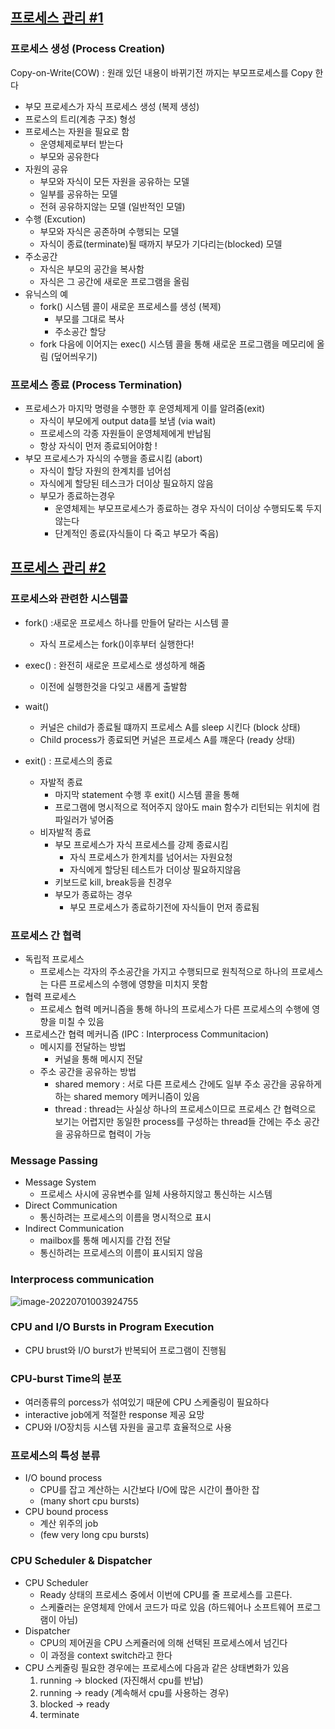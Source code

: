 ## [프로세스 관리 #1](https://core.ewha.ac.kr/publicview/C0101020140321144554159683?vmode=f)

### 프로세스 생성 (Process Creation)

Copy-on-Write(COW)  : 원래 있던 내용이 바뀌기전 까지는 부모프로세스를 Copy 한다

- 부모 프로세스가 자식 프로세스 생성 (복제 생성)
- 프로스의 트리(계층 구조) 형성
- 프로세스는 자원을 필요로 함
  * 운영체제로부터 받는다
  * 부모와 공유한다
- 자원의 공유
  * 부모와 자식이 모든 자원을 공유하는 모델
  * 일부를 공유하는 모델
  * 전혀 공유하지않는 모델 (일반적인 모델)
- 수행 (Excution)
  * 부모와 자식은 공존하며 수행되는 모델
  * 자식이 종료(terminate)될 때까지 부모가 기다리는(blocked) 모델
- 주소공간
  * 자식은 부모의 공간을 복사함 
  * 자식은 그 공간에 새로운 프로그램을 올림
- 유닉스의 예
  * fork() 시스템 콜이 새로운 프로세스를 생성 (복제)
    * 부모를 그대로 복사
    * 주소공간 할당
  * fork 다음에 이어지는 exec() 시스템 콜을 통해 새로운 프로그램을 메모리에 올림 (덮어씌우기)

### 프로세스 종료 (Process Termination)

- 프로세스가 마지막 명령을 수행한 후 운영체제게 이를 알려줌(exit)
  * 자식이 부모에게 output data를 보냄 (via wait)
  * 프로세스의 각종 자원들이 운영체제에게 반납됨
  * 항상 자식이 먼저 종료되어야함 !
- 부모 프로세스가 자식의 수행을 종료시킴 (abort)
  * 자식이 할당 자원의 한계치를 넘어섬
  * 자식에게 할당된 테스크가 더이상 필요하지 않음
  * 부모가 종료하는경우
    * 운영체제는 부모프로세스가 종료하는 경우 자식이 더이상 수행되도록 두지 않는다
    * 단계적인 종료(자식들이 다 죽고 부모가 죽음)



## [프로세스 관리 #2](https://core.ewha.ac.kr/publicview/C0101020140325134428879622?vmode=f)

### 프로세스와 관련한 시스템콜

- fork() :새로운 프로세스 하나를 만들어 달라는 시스템 콜 
  * 자식 프로세스는 fork()이후부터 실행한다!
- exec() : 완전히 새로운 프로세스로 생성하게 해줌
  * 이전에 실행한것을 다잊고 새롭게 출발함
- wait() 
  * 커널은 child가 종료될 떄까지 프로세스 A를 sleep 시킨다 (block 상태)
  * Child process가 종료되면 커널은 프로세스 A를 꺠운다 (ready 상태)

- exit() : 프로세스의 종료
  * 자발적 종료 
    * 마지막 statement 수행 후 exit() 시스템 콜을 통해
    * 프로그램에 명시적으로 적어주지 않아도 main 함수가 리턴되는 위치에 컴파일러가 넣어줌
  * 비자발적 종료
    * 부모 프로세스가 자식 프로세스를 강제 종료시킴
      * 자식 프로세스가 한계치를 넘어서는 자원요청
      * 자식에게 할당된 테스트가 더이상 필요하지않음
    * 키보드로 kill, break등을 친경우
    * 부모가 종료하는 경우
      * 부모 프로세스가 종료하기전에 자식들이 먼저 종료됨

### 프로세스 간 협력

- 독립적 프로세스
  * 프로세스는 각자의 주소공간을 가지고 수행되므로 원칙적으로 하나의 프로세스는 다른 프로세스의 수행에 영향을 미치지 못함
- 협력 프로세스
  * 프로세스 협력 메커니즘을 통해 하나의 프로세스가 다른 프로세스의 수행에 영향을 미칠 수 있음
- 프로세스간 협력 메커니즘 (IPC : Interprocess Communitacion)
  * 메시지를 전달하는 방법 
    * 커널을 통해 메시지 전달
  * 주소 공간을 공유하는 방법 
    * shared memory : 서로 다른 프로세스 간에도 일부 주소 공간을 공유하게 하는 shared memory 메커니즘이 있음
    * thread : thread는 사실상 하나의 프로세스이므로 프로세스 간 협력으로 보기는 어렵지만 동일한 process를 구성하는 thread들 간에는 주소 공간을 공유하므로 협력이 가능

### Message Passing

- Message System
  * 프로세스 사시에 공유변수를 일체 사용하지않고 통신하는 시스템
- Direct Communication
  * 통신하려는 프로세스의 이름을 명시적으로 표시
- Indirect Communication
  * mailbox를 통해 메시지를 간접 전달
  * 통신하려는 프로세스의 이름이 표시되지 않음

### Interprocess communication

![image-20220701003924755](C:\Users\lee\AppData\Roaming\Typora\typora-user-images\image-20220701003924755.png)

### CPU and I/O Bursts in Program Execution

- CPU brust와 I/O burst가 반복되어 프로그램이 진행됨

### CPU-burst Time의 분포

- 여러종류의 porcess가 섞여있기 때문에 CPU 스케줄링이 필요하다
- interactive job에게 적절한 response 제공 요망
- CPU와 I/O장치등 시스템 자원을 골고루 효율적으로 사용

### 프로세스의 특성 분류

- I/O bound process
  * CPU를 잡고 계산하는 시간보다 I/O에 많은 시간이 푤아한 잡
  * (many short cpu bursts)
- CPU bound process
  * 계산 위주의 job
  * (few very long cpu bursts)

### CPU Scheduler & Dispatcher

* CPU Scheduler
  * Ready 상태의 프로세스 중에서 이번에 CPU를 줄 프로세스를 고른다.
  * 스케쥴러는 운영체제 안에서 코드가 따로 있음 (하드웨어나 소프트웨어 프로그램이 아님)
* Dispatcher
  * CPU의 제어권을 CPU 스케쥴러에 의해 선택된 프로세스에서 넘긴다
  * 이 과정을 context switch라고 한다
* CPU 스케줄링 필요한 경우에는 프로세스에 다음과 같은 상태변화가 있음
  1. running -> blocked (자진해서 cpu를 반납)
  2. running -> ready (계속해서 cpu를 사용하는 경우)
  3. blocked -> ready
  4. terminate